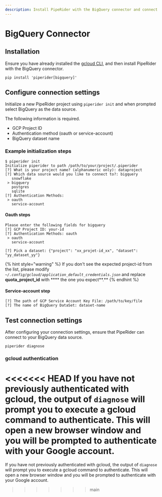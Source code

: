 ```yaml
---
description: Install PipeRider with the BigQuery connector and connect to a data source.
---
```


# BigQuery Connector

## Installation

Ensure you have already installed the [gcloud CLI](https://cloud.google.com/sdk/docs/install), and then install PipeRider with the BigQuery connector.

```
pip install 'piperider[bigquery]'
```

## Configure connection settings

Initialize a new PipeRider project using `piperider init` and when prompted select BigQuery as the data source.

The following information is required.

* GCP Project ID
* Authentication method (oauth or service-account)
* BigQuery dataset name

### Example initialization steps

```
$ piperider init
Initialize piperider to path /path/to/your/project/.piperider
[?] What is your project name? (alphanumeric only): dataproject
[?] Which data source would you like to connect to?: bigquery
   snowflake
 > bigquery
   postgres
   sqlite
[?] Authentication Methods:
 > oauth
   service-account
```

#### Oauth steps

```
Please enter the following fields for bigquery
[?] GCP Project ID: your-id
[?] Authentication Methods: oauth
 > oauth
   service-account

[?] Pick a dataset: {"project": "xx_projet-id_xx", "dataset": "yy_dataset_yy"}
```

{% hint style="warning" %}
If you don't see the expected project-id from the list, please modify _`~/.config/gcloud/application_default_credentials.json`_ and replace **quota\_project\_id** with \*\*\*\* the one you expect\*\*.\*\*
{% endhint %}

#### Service-account step

```
[?] The path of GCP Service Account Key File: /path/to/key/file
[?] The name of BigQuery DataSet: dataset-name
```

## Test connection settings

After configuring your connection settings, ensure that PipeRider can connect to your BigQuery data source.

```
piperider diagnose
```

### gcloud authentication

<<<<<<< HEAD
If you have not previously authenticated with gcloud, the output of `diagnose` will prompt you to execute a gcloud command to authenticate. This will open a new browser window and you will be prompted to authenticate with your Google account.
=======
If you have not previously authenticated with gcloud, the output of `diagnose` will prompt you to execute a gcloud command to authenticate. This will open a new browser window  and you will be prompted to authenticate with your Google account.
>>>>>>> main
